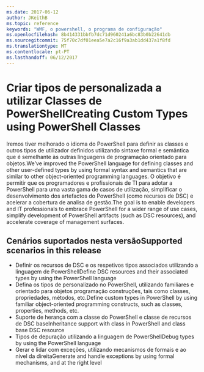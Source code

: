 ```yaml
---
ms.date: 2017-06-12
author: JKeithB
ms.topic: reference
keywords: "WMF, o powershell, o programa de configuração"
ms.openlocfilehash: 8b414331bbfb7dc71d960241a6bc83b0b22641db
ms.sourcegitcommit: 75f70c7df01eea5e7a2c16f9a3ab1dd437a1f8fd
ms.translationtype: MT
ms.contentlocale: pt-PT
ms.lasthandoff: 06/12/2017
---
```

# <a name="creating-custom-types-using-powershell-classes"></a><span data-ttu-id="c3f64-102">Criar tipos de personalizada a utilizar Classes de PowerShell</span><span class="sxs-lookup"><span data-stu-id="c3f64-102">Creating Custom Types using PowerShell Classes</span></span>

<span data-ttu-id="c3f64-103">Iremos tiver melhorado o idioma do PowerShell para definir as classes e outros tipos de utilizador definidos utilizando sintaxe formal e semântica que é semelhante às outras linguagens de programação orientado para objetos.</span><span class="sxs-lookup"><span data-stu-id="c3f64-103">We’ve improved the PowerShell language for defining classes and other user-defined types by using formal syntax and semantics that are similar to other object-oriented programming languages.</span></span> <span data-ttu-id="c3f64-104">O objetivo é permitir que os programadores e profissionais de TI para adotar a PowerShell para uma vasta gama de casos de utilização, simplificar o desenvolvimento dos artefactos do PowerShell (como recursos de DSC) e acelerar a cobertura de analisa de gestão.</span><span class="sxs-lookup"><span data-stu-id="c3f64-104">The goal is to enable developers and IT professionals to embrace PowerShell for a wider range of use cases, simplify development of PowerShell artifacts (such as DSC resources), and accelerate coverage of management surfaces.</span></span>

## <a name="supported-scenarios-in-this-release"></a><span data-ttu-id="c3f64-105">Cenários suportados nesta versão</span><span class="sxs-lookup"><span data-stu-id="c3f64-105">Supported scenarios in this release</span></span>

-   <span data-ttu-id="c3f64-106">Definir os recursos de DSC e os respetivos tipos associados utilizando a linguagem de PowerShell</span><span class="sxs-lookup"><span data-stu-id="c3f64-106">Define DSC resources and their associated types by using the PowerShell language</span></span>
-   <span data-ttu-id="c3f64-107">Defina os tipos de personalizado no PowerShell, utilizando familiares e orientado para objetos programação construções, tais como classes, propriedades, métodos, etc.</span><span class="sxs-lookup"><span data-stu-id="c3f64-107">Define custom types in PowerShell by using familiar object-oriented programming constructs, such as classes, properties, methods, etc.</span></span>
-   <span data-ttu-id="c3f64-108">Suporte de herança com a classe do PowerShell e classe de recursos de DSC base</span><span class="sxs-lookup"><span data-stu-id="c3f64-108">Inheritance support with class in PowerShell and class base DSC resource</span></span>
-   <span data-ttu-id="c3f64-109">Tipos de depuração utilizando a linguagem de PowerShell</span><span class="sxs-lookup"><span data-stu-id="c3f64-109">Debug types by using the PowerShell language</span></span>
-   <span data-ttu-id="c3f64-110">Gerar e lidar com exceções, utilizando mecanismos de formais e ao nível da direita</span><span class="sxs-lookup"><span data-stu-id="c3f64-110">Generate and handle exceptions by using formal mechanisms, and at the right level</span></span>


